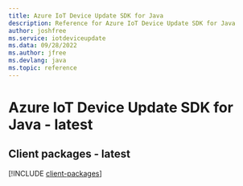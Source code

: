 ```yaml
---
title: Azure IoT Device Update SDK for Java
description: Reference for Azure IoT Device Update SDK for Java
author: joshfree
ms.service: iotdeviceupdate
ms.data: 09/28/2022
ms.author: jfree
ms.devlang: java
ms.topic: reference
---
```

# Azure IoT Device Update SDK for Java - latest

## Client packages - latest
[!INCLUDE [client-packages](iot-device-update-client-index.md)]